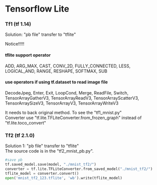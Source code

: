# Tensorflow Lite  
### Tf1 (tf 1.14)  
Solution: "pb file" transfer to "tflite"   
  
Notice!!!!!  
#### tflite support operator  
ADD, ARG_MAX, CAST, CONV_2D, FULLY_CONNECTED, LESS, LOGICAL_AND, RANGE, RESHAPE, SOFTMAX, SUB  
#### use operators if using tf.dataset to read image file
DecodeJpeg, Enter, Exit, LoopCond, Merge, ReadFile, Switch, TensorArrayGatherV3, TensorArrayReadV3, TensorArrayScatterV3, TensorArraySizeV3, TensorArrayV3, TensorArrayWriteV3  
  
It needs to back original method.  To see the "tf1_mnist.py"  
Converter use "tf.lite.TFLiteConverter.from_frozen_graph" instead of "tf.lite.toco_convert"  
  
  
### Tf2 (tf 2.1.0)  
Solution 1: "pb file" transfer to "tflite"  
The source code is in the "tf2_mnist_pb.py".  
```python  
#save pb
tf.saved_model.save(model, "./mnist_tf2/")
converter = tf.lite.TFLiteConverter.from_saved_model("./mnist_tf2/")
tflite_model = converter.convert()
open('mnist_tf2_123.tflite', 'wb').write(tflite_model)  
```
